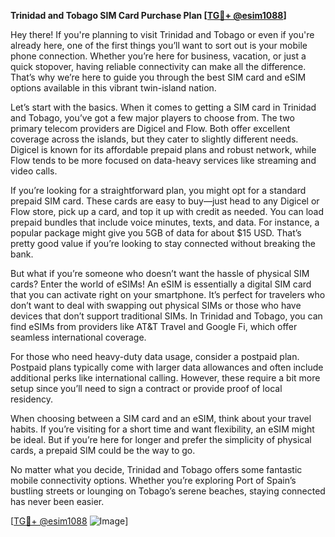 **Trinidad and Tobago SIM Card Purchase Plan [[TG💪+ @esim1088](https://t.me/s/esim1088)]**

Hey there! If you're planning to visit Trinidad and Tobago or even if you're already here, one of the first things you’ll want to sort out is your mobile phone connection. Whether you’re here for business, vacation, or just a quick stopover, having reliable connectivity can make all the difference. That’s why we’re here to guide you through the best SIM card and eSIM options available in this vibrant twin-island nation.

Let’s start with the basics. When it comes to getting a SIM card in Trinidad and Tobago, you’ve got a few major players to choose from. The two primary telecom providers are Digicel and Flow. Both offer excellent coverage across the islands, but they cater to slightly different needs. Digicel is known for its affordable prepaid plans and robust network, while Flow tends to be more focused on data-heavy services like streaming and video calls. 

If you’re looking for a straightforward plan, you might opt for a standard prepaid SIM card. These cards are easy to buy—just head to any Digicel or Flow store, pick up a card, and top it up with credit as needed. You can load prepaid bundles that include voice minutes, texts, and data. For instance, a popular package might give you 5GB of data for about $15 USD. That’s pretty good value if you’re looking to stay connected without breaking the bank.

But what if you’re someone who doesn’t want the hassle of physical SIM cards? Enter the world of eSIMs! An eSIM is essentially a digital SIM card that you can activate right on your smartphone. It’s perfect for travelers who don’t want to deal with swapping out physical SIMs or those who have devices that don’t support traditional SIMs. In Trinidad and Tobago, you can find eSIMs from providers like AT&T Travel and Google Fi, which offer seamless international coverage.

For those who need heavy-duty data usage, consider a postpaid plan. Postpaid plans typically come with larger data allowances and often include additional perks like international calling. However, these require a bit more setup since you’ll need to sign a contract or provide proof of local residency.

When choosing between a SIM card and an eSIM, think about your travel habits. If you’re visiting for a short time and want flexibility, an eSIM might be ideal. But if you’re here for longer and prefer the simplicity of physical cards, a prepaid SIM could be the way to go.

No matter what you decide, Trinidad and Tobago offers some fantastic mobile connectivity options. Whether you’re exploring Port of Spain’s bustling streets or lounging on Tobago’s serene beaches, staying connected has never been easier.

[[TG💪+ @esim1088](https://t.me/s/esim1088) ![Image](https://i.postimg.cc/Y0z9fWf4/image.png)]